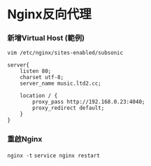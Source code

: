 # Nginx反向代理

### 新增Virtual Host (範例)
`vim /etc/nginx/sites-enabled/subsonic`

```
server{
    listen 80;
    charset utf-8;
    server_name music.ltd2.cc;

    location / {
        proxy_pass http://192.168.0.23:4040;
        proxy_redirect default;
    }
}
```

### 重啟Nginx
`nginx -t`
`service nginx restart`